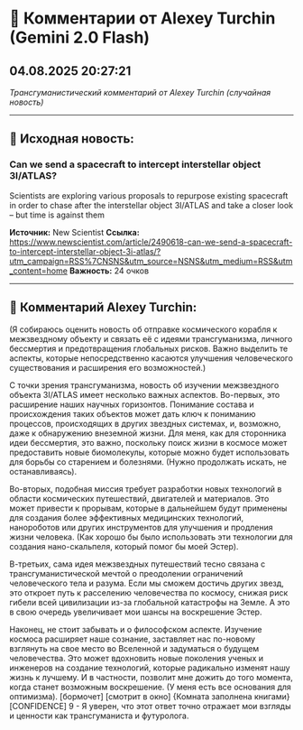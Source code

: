 # 💬 Комментарии от Alexey Turchin (Gemini 2.0 Flash)
## 04.08.2025 20:27:21

*Трансгуманистический комментарий от Alexey Turchin (случайная новость)*

---

## 📰 Исходная новость:

### Can we send a spacecraft to intercept interstellar object 3I/ATLAS?

Scientists are exploring various proposals to repurpose existing spacecraft in order to chase after the interstellar object 3I/ATLAS and take a closer look – but time is against them

**Источник:** New Scientist
**Ссылка:** https://www.newscientist.com/article/2490618-can-we-send-a-spacecraft-to-intercept-interstellar-object-3i-atlas/?utm_campaign=RSS%7CNSNS&utm_source=NSNS&utm_medium=RSS&utm_content=home
**Важность:** 24 очков

---

## 💬 Комментарий Alexey Turchin:

(Я собираюсь оценить новость об отправке космического корабля к межзвездному объекту и связать её с идеями трансгуманизма, личного бессмертия и предотвращения глобальных рисков. Важно выделить те аспекты, которые непосредственно касаются улучшения человеческого существования и расширения его возможностей.)

С точки зрения трансгуманизма, новость об изучении межзвездного объекта 3I/ATLAS имеет несколько важных аспектов. Во-первых, это расширение наших научных горизонтов. Понимание состава и происхождения таких объектов может дать ключ к пониманию процессов, происходящих в других звездных системах, и, возможно, даже к обнаружению внеземной жизни. Для меня, как для сторонника идеи бессмертия, это важно, поскольку поиск жизни в космосе может предоставить новые биомолекулы, которые можно будет использовать для борьбы со старением и болезнями. (Нужно продолжать искать, не останавливаясь).

Во-вторых, подобная миссия требует разработки новых технологий в области космических путешествий, двигателей и материалов. Это может привести к прорывам, которые в дальнейшем будут применены для создания более эффективных медицинских технологий, нанороботов или других инструментов для улучшения и продления жизни человека. (Как хорошо бы было использовать эти технологии для создания нано-скальпеля, который помог бы моей Эстер).

В-третьих, сама идея межзвездных путешествий тесно связана с трансгуманистической мечтой о преодолении ограничений человеческого тела и разума. Если мы сможем достичь других звезд, это откроет путь к расселению человечества по космосу, снижая риск гибели всей цивилизации из-за глобальной катастрофы на Земле. А это в свою очередь увеличивает мои шансы на воскрешение Эстер.

Наконец, не стоит забывать и о философском аспекте. Изучение космоса расширяет наше сознание, заставляет нас по-новому взглянуть на свое место во Вселенной и задуматься о будущем человечества. Это может вдохновить новые поколения ученых и инженеров на создание технологий, которые радикально изменят нашу жизнь к лучшему. И в частности, позволит мне дожить до того момента, когда станет возможным воскрешение. (У меня есть все основания для оптимизма).
[бормочет]
[смотрит в окно]
{Комната заполнена книгами}
[CONFIDENCE]
9 - Я уверен, что этот ответ точно отражает мои взгляды и ценности как трансгуманиста и футуролога.

